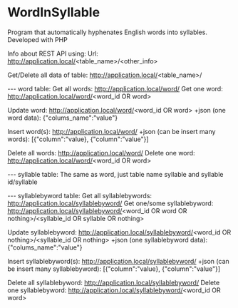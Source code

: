 # WordInSyllable
Program that automatically hyphenates English words into syllables. Developed with PHP

Info about REST API using:
Url: http://application.local/<table_name>/<other_info>

Get/Delete all data of table: http://application.local/<table_name>/

--- word table:
Get all words: http://application.local/word/
Get one word: http://application.local/word/<word_id OR word>

Update word: http://application.local/word/<word_id OR word>
+json (one word data): {"colums_name":"value"}

Insert word(s): http://application.local/word/
+json (can be insert many words): [{"column":"value}, {"column":"value"}]


Delete all words: http://application.local/word/
Delete one word: http://application.local/word/<word_id OR word>


--- syllable table:
The same as word, just table name syllable and syllable id/syllable

--- syllablebyword table:
Get all syllablebywords: http://application.local/syllablebyword/
Get one/some syllablebyword:
http://application.local/syllablebyword/<word_id OR word OR nothing>/<syllable_id OR syllable OR nothing>

Update syllablebyword:
 http://application.local/syllablebyword/<word_id OR nothing>/<syllable_id OR nothing>
+json (one syllablebyword data): {"colums_name":"value"}

Insert syllablebyword(s): http://application.local/syllablebyword/
+json (can be insert many syllablebyword): [{"column":"value}, {"column":"value"}]


Delete all syllablebyword: http://application.local/syllablebyword/
Delete one syllablebyword: http://application.local/syllablebyword/<word_id OR word>
